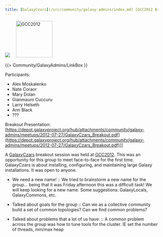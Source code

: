 ```yaml
---
title: [GalaxyCzars](/src/community/galaxy-admins/index.md) [GCC2012 Breakout Session](/src/events/gcc2012/index.md)
---
```

<div class='center'>
<a href='/src/community/galaxy-admins/index.md'><img src="/src/images/logos/GalaxyAdmins.png" /></a> &nbsp;&nbsp;&nbsp;
<a href='/src/events/gcc2012/index.md'><img src="/src/events/gcc2012/GCC2012Logo200.png" alt="GCC2012" height="120" /></a>
</div>

{{> Community/GalaxyAdmins/LinkBox }}



Participants:
* Alex Moskalenko
* Nate Coraor
* Mary Dolan
* Gianmauro Cuccuru
* Larry Helseth
* Ann Black
* ???

Breakout Presentation: [https://depot.galaxyproject.org/hub/attachments/community/galaxy-admins/meetups/2012-07-27/GalaxyCzars_Breakout.pdf](https://depot.galaxyproject.org/hub/attachments/community/galaxy-admins/meetups/2012-07-27/GalaxyCzars_Breakout.pdf)]]

A [GalaxyCzars](/src/community/galaxy-admins/index.md) breakout session was held at [GCC2012](/src/events/gcc2012/index.md). This was an opportunity for this group to meet face-to-face for the first time. GalaxyCzars is about installing, configuring, and maintaining large Galaxy installations. It was open to anyone.

* We need a new name! 
  :: We tried to brainstorm a new name for the group... being that it was Friday afternoon this was a difficult task!  We will keep looking for a new name.  Some suggestions:  GalaxyLocals, GalaxyCommons, etc.

* Talked about goals for the group
  :: Can we as a collective community build a set of common topologies? Can we find common problems?  

* Talked about problems that a lot of us have:
  :: A common problem across the group was how to tune tools for the cluster.  IE set the number of threads, min/max heap
